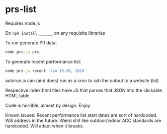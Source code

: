 # prs-list

Requires node.js

Do ```npm install ______``` on any requisite libraries

To run generate PR data:
```javascript
node prs.js prs
```

To generate recent performance list:
```javascript
node prs.js recent 'Jan 19-20, 2018'
```

autorun.js can (and does) run as a cron to ssh the output to a website (lol)

Respective index.html files have JS that parses that JSON into the clickable HTML table

Code is horrible, almost by design. Enjoy.

Known issues:
Recent performance list start dates are sort of hardcoded. Will address in the future.
Weird shit like outdoor/indoor ACC standards are hardcoded. Will adapt when it breaks.
